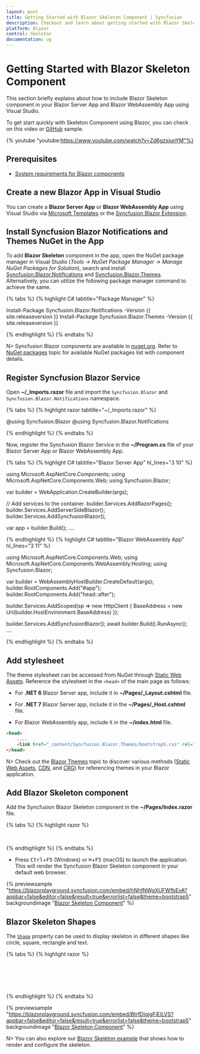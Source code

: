 ```yaml
---
layout: post
title: Getting Started with Blazor Skeleton Component | Syncfusion
description: Checkout and learn about getting started with Blazor Skeleton component in Blazor Server App and Blazor WebAssembly App.
platform: Blazor
control: Skeleton
documentation: ug
---
```


# Getting Started with Blazor Skeleton Component

This section briefly explains about how to include Blazor Skeleton component in your Blazor Server App and Blazor WebAssembly App using Visual Studio.

To get start quickly with Skeleton Component using Blazor, you can check on this video or [GitHub](https://github.com/SyncfusionExamples/Blazor-Getting-Started-Examples/tree/main/Skeleton) sample.

{% youtube
"youtube:https://www.youtube.com/watch?v=Zd6gzsjunYM"%}

## Prerequisites

* [System requirements for Blazor components](https://blazor.syncfusion.com/documentation/system-requirements)

## Create a new Blazor App in Visual Studio

You can create a **Blazor Server App** or **Blazor WebAssembly App** using Visual Studio via [Microsoft Templates](https://learn.microsoft.com/en-us/aspnet/core/blazor/tooling?view=aspnetcore-7.0) or the [Syncfusion Blazor Extension](https://blazor.syncfusion.com/documentation/visual-studio-integration/template-studio).

## Install Syncfusion Blazor Notifications and Themes NuGet in the App

To add **Blazor Skeleton** component in the app, open the NuGet package manager in Visual Studio (*Tools → NuGet Package Manager → Manage NuGet Packages for Solution*), search and install [Syncfusion.Blazor.Notifications](https://www.nuget.org/packages/Syncfusion.Blazor.Notifications/) and [Syncfusion.Blazor.Themes](https://www.nuget.org/packages/Syncfusion.Blazor.Themes/). Alternatively, you can utilize the following package manager command to achieve the same.

{% tabs %}
{% highlight C# tabtitle="Package Manager" %}

Install-Package Syncfusion.Blazor.Notifications -Version {{ site.releaseversion }}
Install-Package Syncfusion.Blazor.Themes -Version {{ site.releaseversion }}

{% endhighlight %}
{% endtabs %}

N> Syncfusion Blazor components are available in [nuget.org](https://www.nuget.org/packages?q=syncfusion.blazor). Refer to [NuGet packages](https://blazor.syncfusion.com/documentation/nuget-packages) topic for available NuGet packages list with component details.

## Register Syncfusion Blazor Service

Open **~/_Imports.razor** file and import the `Syncfusion.Blazor` and `Syncfusion.Blazor.Notifications` namespace.

{% tabs %}
{% highlight razor tabtitle="~/_Imports.razor" %}

@using Syncfusion.Blazor
@using Syncfusion.Blazor.Notifications

{% endhighlight %}
{% endtabs %}

Now, register the Syncfusion Blazor Service in the **~/Program.cs** file of your Blazor Server App or Blazor WebAssembly App.

{% tabs %}
{% highlight C# tabtitle="Blazor Server App" hl_lines="3 10" %}

using Microsoft.AspNetCore.Components;
using Microsoft.AspNetCore.Components.Web;
using Syncfusion.Blazor;

var builder = WebApplication.CreateBuilder(args);

// Add services to the container.
builder.Services.AddRazorPages();
builder.Services.AddServerSideBlazor();
builder.Services.AddSyncfusionBlazor();

var app = builder.Build();
....

{% endhighlight %}
{% highlight C# tabtitle="Blazor WebAssembly App" hl_lines="3 11" %}

using Microsoft.AspNetCore.Components.Web;
using Microsoft.AspNetCore.Components.WebAssembly.Hosting;
using Syncfusion.Blazor;

var builder = WebAssemblyHostBuilder.CreateDefault(args);
builder.RootComponents.Add<App>("#app");
builder.RootComponents.Add<HeadOutlet>("head::after");

builder.Services.AddScoped(sp => new HttpClient { BaseAddress = new Uri(builder.HostEnvironment.BaseAddress) });

builder.Services.AddSyncfusionBlazor();
await builder.Build().RunAsync();
....

{% endhighlight %}
{% endtabs %}

## Add stylesheet

The theme stylesheet can be accessed from NuGet through [Static Web Assets](https://blazor.syncfusion.com/documentation/appearance/themes#static-web-assets). Reference the stylesheet in the `<head>` of the main page as follows:

* For **.NET 6** Blazor Server app, include it in **~/Pages/_Layout.cshtml** file.

* For **.NET 7** Blazor Server app, include it in the **~/Pages/_Host.cshtml** file.

* For Blazor WebAssembly app, include it in the **~/index.html** file.

```html
<head>
    ....
    <link href="_content/Syncfusion.Blazor.Themes/bootstrap5.css" rel="stylesheet" />
</head>
```
N> Check out the [Blazor Themes](https://blazor.syncfusion.com/documentation/appearance/themes) topic to discover various methods ([Static Web Assets](https://blazor.syncfusion.com/documentation/appearance/themes#static-web-assets), [CDN](https://blazor.syncfusion.com/documentation/appearance/themes#cdn-reference), and [CRG](https://blazor.syncfusion.com/documentation/common/custom-resource-generator)) for referencing themes in your Blazor application.

## Add Blazor Skeleton component

Add the Syncfusion Blazor Skeleton component in the **~/Pages/Index.razor** file.

{% tabs %}
{% highlight razor %}

<SfSkeleton Height="15px" Width="200px"></SfSkeleton><br/>
<SfSkeleton Height="15px" Width="100px"></SfSkeleton>

{% endhighlight %}
{% endtabs %}

* Press <kbd>Ctrl</kbd>+<kbd>F5</kbd> (Windows) or <kbd>⌘</kbd>+<kbd>F5</kbd> (macOS) to launch the application. This will render the Syncfusion Blazor Skeleton component in your default web browser.

{% previewsample "https://blazorplayground.syncfusion.com/embed/hNhfNWgXUFWfbEvA?appbar=false&editor=false&result=true&errorlist=false&theme=bootstrap5" backgroundimage "[Blazor Skeleton Component](./images/blazor-skeleton-component.png)" %}

## Blazor Skeleton Shapes

The [`Shape`](https://help.syncfusion.com/cr/blazor/Syncfusion.Blazor.Notifications.SfSkeleton.html#Syncfusion_Blazor_Notifications_SfSkeleton_Shape) property can be used to display skeleton in different shapes like circle, square, rectangle and text.

{% tabs %}
{% highlight razor %}

<div style="width: 200px">
    <SfSkeleton Shape="SkeletonType.Circle" Width="48px" CssClass="custom-css"></SfSkeleton>
    <SfSkeleton Shape="SkeletonType.Square" Width="48px"></SfSkeleton>
    <br/><br/>
    <SfSkeleton Shape="SkeletonType.Text" Height="15px"></SfSkeleton>
    <br/><br/>
    <SfSkeleton Shape="SkeletonType.Rectangle" Height="50px" Width="100%" ></SfSkeleton>
</div>
<style>
    .custom-css {
        margin-right: 30px;
    }
</style>

{% endhighlight %}
{% endtabs %}

{% previewsample "https://blazorplayground.syncfusion.com/embed/BtrfDiqjgFiEILVS?appbar=false&editor=false&result=true&errorlist=false&theme=bootstrap5" backgroundimage "[Blazor Skeleton Component](./images/blazor-skeleton-shape-sample.png)" %}

N> You can also explore our [Blazor Skeleton example](https://blazor.syncfusion.com/demos/skeleton/defaultfunctionalities) that shows how to render and configure the skeleton.

